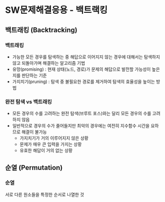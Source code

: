 # SW문제해결응용 - 백트랙킹

## 백트래킹 (Backtracking)

### 백트래킹

- 가능한 모든 경우를 탐색하는 중 해답으로 이어지지 않는 경우에 대해서는 탐색하지 않고 되돌아가며 해결하는 알고리즘 기법
- 유망(promising) : 현재 상태(노드, 경로)가 문제의 해답으로 발전할 가능성이 높은지를 판단하는 기준
- 가지치기(pruning) : 탐색 중 불필요한 경로를 제거하여 탐색의 효율성을 높이는 방법

### 완전 탐색 vs 백트래킹

- 모든 경우의 수를 고려하는 완전 탐색(브루트 포스)와는 달리 모든 경우의 수를 고려하지 않음
- 일반적으로 경우의 수가 줄어들지만 최악의 경우에는 여전히 지수함수 시간을 요하므로 해결이 불가능
    - 가지치기가 거의 이루어지지 않은 상황
    - 문제가 매우 큰 입력을 가지는 상황
    - 유효한 해답이 거의 없는 상황

## 순열 (Permutation)

### 순열

서로 다른 원소들을 특정한 순서로 나열한 것